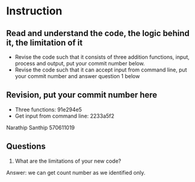 ﻿# Instruction

## Read and understand the code, the logic behind it, the limitation of it
* Revise the code such that it consists of three addition functions, input, process and output, put your commit number below.
* Revise the code such that it can accept input from command line, put your commit number and answer question 1 below

## Revision, put your commit number here
* Three functions: 91e294e5
* Get input from command line: 2233a5f2

Narathip Santhip 570611019

## Questions
1. What are the limitations of your new code?

Answer: we can get count number as we identified only.